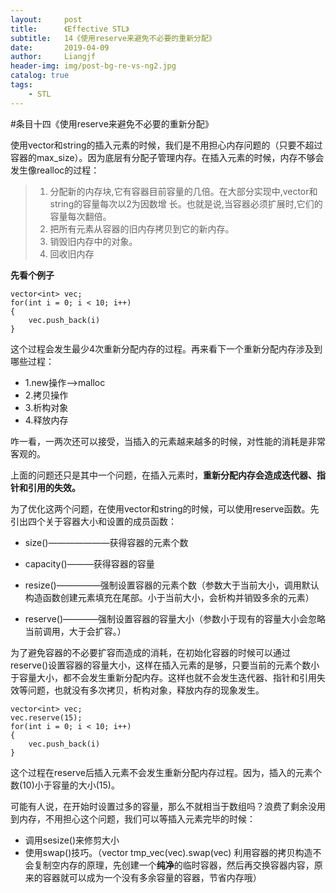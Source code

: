 ```yaml
---
layout:     post                  
title:      《Effective STL》         
subtitle:   14《使用reserve来避免不必要的重新分配》
date:       2019-04-09          
author:     Liangjf                  
header-img: img/post-bg-re-vs-ng2.jpg
catalog: true                      
tags:                       
    - STL
---
```


#条目十四《使用reserve来避免不必要的重新分配》

使用vector和string的插入元素的时候，我们是不用担心内存问题的（只要不超过容器的max_size）。因为底层有分配子管理内存。在插入元素的时候，内存不够会发生像realloc的过程：
>1. 分配新的内存块,它有容器目前容量的几倍。在大部分实现中,vector和string的容量每次以2为因数增
长。也就是说,当容器必须扩展时,它们的容量每次翻倍。
>2. 把所有元素从容器的旧内存拷贝到它的新内存。
>3. 销毁旧内存中的对象。
>4. 回收旧内存

**先看个例子**

    vector<int> vec;
    for(int i = 0; i < 10; i++)
    {
        vec.push_back(i)
    }

这个过程会发生最少4次重新分配内存的过程。再来看下一个重新分配内存涉及到哪些过程：
- 1.new操作-->malloc
- 2.拷贝操作
- 3.析构对象
- 4.释放内存

咋一看，一两次还可以接受，当插入的元素越来越多的时候，对性能的消耗是非常客观的。

上面的问题还只是其中一个问题，在插入元素时，**重新分配内存会造成迭代器、指针和引用的失效。**

为了优化这两个问题，在使用vector和string的时候，可以使用reserve函数。先引出四个关于容器大小和设置的成员函数：

- size()———————获得容器的元素个数

- capacity()———获得容器的容量

- resize()—————强制设置容器的元素个数（参数大于当前大小，调用默认构造函数创建元素填充在尾部。小于当前大小，会析构并销毁多余的元素）

- reserve()————强制设置容器的容量大小（参数小于现有的容量大小会忽略当前调用，大于会扩容。）

为了避免容器的不必要扩容而造成的消耗，在初始化容器的时候可以通过reserve()设置容器的容量大小，这样在插入元素的是够，只要当前的元素个数小于容量大小，都不会发生重新分配内存。这样也就不会发生迭代器、指针和引用失效等问题，也就没有多次拷贝，析构对象，释放内存的现象发生。

 	vector<int> vec;
    vec.reserve(15);
    for(int i = 0; i < 10; i++)
    {
        vec.push_back(i)
    }

这个过程在reserve后插入元素不会发生重新分配内存过程。因为，插入的元素个数(10)小于容量的大小(15)。

可能有人说，在开始时设置过多的容量，那么不就相当于数组吗？浪费了剩余没用到内存，不用担心这个问题，我们可以等插入元素完毕的时候：

- 调用sesize()来修剪大小
- 使用swap()技巧。（vector<int> tmp_vec(vec).swap(vec)  利用容器的拷贝构造不会复制空内存的原理，先创建一个**纯净**的临时容器，然后再交换容器内容，原来的容器就可以成为一个没有多余容量的容器，节省内存哦）